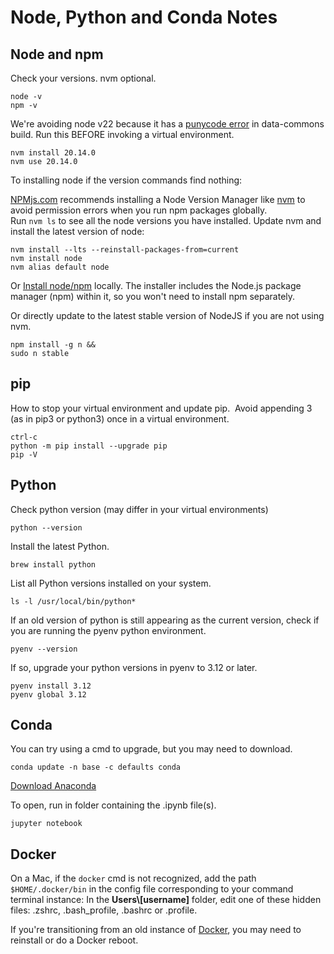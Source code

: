# Node, Python and Conda Notes

## Node and npm

Check your versions. nvm optional.

	node -v
	npm -v


We're avoiding node v22 because it has a [punycode error](https://stackoverflow.com/questions/68774489/punycode-is-deprecated-in-npm-what-should-i-replace-it-with) in data-commons build.  Run this BEFORE invoking a virtual environment.

	nvm install 20.14.0
	nvm use 20.14.0

To installing node if the version commands find nothing:

[NPMjs.com](https://docs.npmjs.com/downloading-and-installing-node-js-and-npm) recommends installing a Node Version Manager like [nvm](https://github.com/nvm-sh/nvm) to avoid permission errors when you run npm packages globally.  
Run `nvm ls` to see all the node versions you have installed. Update nvm and install the latest version of node:

	nvm install --lts --reinstall-packages-from=current
	nvm install node
	nvm alias default node

Or [Install node/npm](https://nodejs.org/en/download) locally. The installer includes the Node.js package manager (npm) within it, so you won't need to install npm separately.

Or directly update to the latest stable version of NodeJS if you are not using nvm.
<!-- https://askubuntu.com/questions/426750/how-can-i-update-my-nodejs-to-the-latest-version-->

	npm install -g n &&
	sudo n stable


## pip

How to stop your virtual environment and update pip. &nbsp;Avoid appending 3 (as in pip3 or python3) once in a virtual environment.

	ctrl-c
	python -m pip install --upgrade pip
	pip -V


## Python

Check python version (may differ in your virtual environments)

	python --version

Install the latest Python.

	brew install python

List all Python versions installed on your system.

	ls -l /usr/local/bin/python*

If an old version of python is still appearing as the current version,
check if you are running the pyenv python environment.

	pyenv --version

If so, upgrade your python versions in pyenv to 3.12 or later.

	pyenv install 3.12
	pyenv global 3.12


## Conda

You can try using a cmd to upgrade, but you may need to download.

	conda update -n base -c defaults conda

[Download Anaconda](https://www.anaconda.com/download)

To open, run in folder containing the .ipynb file(s).

	jupyter notebook

## Docker

On a Mac, if the `docker` cmd is not recognized, add the path `$HOME/.docker/bin` in the config file corresponding to your command terminal instance:  In the **Users\\[username]** folder, edit one of these hidden files: .zshrc, .bash_profile, .bashrc or .profile.

If you're transitioning from an old instance of [Docker](https://www.docker.com/products/docker-desktop/), you may need to reinstall or do a Docker reboot.

<!--
Probably not needed:

Run if your version of conda won't update on your Mac. [source](https://stackoverflow.com/questions/75988022/conda-wont-update-on-macos)

	brew install python &&
	conda install -n base -c defaults 'conda>=24.3.0'

For the python install, you may also need to run:

	xcode-select --install

Type "python" followed by hitting tab key to see your python versions.

Make python3.12 (or a newer version) the main version on your system:

https://stackoverflow.com/questions/74343871/how-do-i-fix-my-python-version-showing-up-in-terminal

	# If you already have a python sym-link or binary file there, rename it
	sudo mv /usr/local/bin/python /usr/local/bin/python-

	# create sym-link to python3.11
	sudo ln -s `which python3.12` /usr/local/bin/python

	# check the version
	python --version
-->

<!--

After running brew install python

Says 3.12, but python --version returns 3.8.5

==> No broken dependents to reinstall!
==> Caveats
==> python@3.12
Python has been installed as
  /usr/local/bin/python3

Unversioned symlinks `python`, `python-config`, `pip` etc. pointing to
`python3`, `python3-config`, `pip3` etc., respectively, have been installed into
  /usr/local/opt/python@3.12/libexec/bin

See: https://docs.brew.sh/Homebrew-and-Python
==> pipx
zsh completions have been installed to:
  /usr/local/share/zsh/site-functions
==> postgresql@14
This formula has created a default database cluster with:
  initdb --locale=C -E UTF-8 /usr/local/var/postgresql@14
For more details, read:
  https://www.postgresql.org/docs/14/app-initdb.html

To start postgresql@14 now and restart at login:
  brew services start postgresql@14
Or, if you don't want/need a background service you can just run:
  /usr/local/opt/postgresql@14/bin/postgres -D /usr/local/var/postgresql@14
 -->
